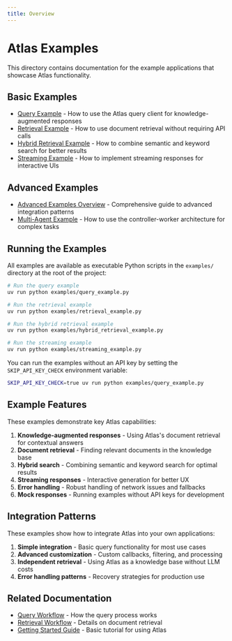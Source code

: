 ```yaml
---
title: Overview
---
```


# Atlas Examples

This directory contains documentation for the example applications that showcase Atlas functionality.

## Basic Examples

- [Query Example](./query_example.md) - How to use the Atlas query client for knowledge-augmented responses
- [Retrieval Example](./retrieval_example.md) - How to use document retrieval without requiring API calls
- [Hybrid Retrieval Example](./hybrid_retrieval_example.md) - How to combine semantic and keyword search for better results
- [Streaming Example](./streaming_example.md) - How to implement streaming responses for interactive UIs

## Advanced Examples

- [Advanced Examples Overview](./advanced_examples.md) - Comprehensive guide to advanced integration patterns
- [Multi-Agent Example](./multi_agent_example.md) - How to use the controller-worker architecture for complex tasks

## Running the Examples

All examples are available as executable Python scripts in the `examples/` directory at the root of the project:

```bash
# Run the query example
uv run python examples/query_example.py

# Run the retrieval example
uv run python examples/retrieval_example.py

# Run the hybrid retrieval example
uv run python examples/hybrid_retrieval_example.py

# Run the streaming example
uv run python examples/streaming_example.py
```

You can run the examples without an API key by setting the `SKIP_API_KEY_CHECK` environment variable:

```bash
SKIP_API_KEY_CHECK=true uv run python examples/query_example.py
```

## Example Features

These examples demonstrate key Atlas capabilities:

1. **Knowledge-augmented responses** - Using Atlas's document retrieval for contextual answers
2. **Document retrieval** - Finding relevant documents in the knowledge base
3. **Hybrid search** - Combining semantic and keyword search for optimal results
4. **Streaming responses** - Interactive generation for better UX
5. **Error handling** - Robust handling of network issues and fallbacks
6. **Mock responses** - Running examples without API keys for development

## Integration Patterns

These examples show how to integrate Atlas into your own applications:

1. **Simple integration** - Basic query functionality for most use cases
2. **Advanced customization** - Custom callbacks, filtering, and processing
3. **Independent retrieval** - Using Atlas as a knowledge base without LLM costs
4. **Error handling patterns** - Recovery strategies for production use

## Related Documentation

- [Query Workflow](../../workflows/query.md) - How the query process works
- [Retrieval Workflow](../../workflows/retrieval.md) - Details on document retrieval
- [Getting Started Guide](../getting_started.md) - Basic tutorial for using Atlas
